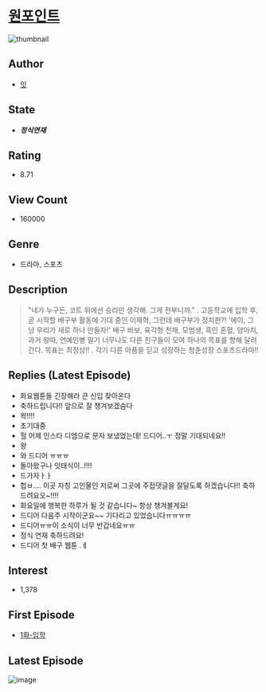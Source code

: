 # [원포인트](https://comic.naver.com/bestChallenge/list?titleId=792314)
![thumbnail](https://image-comic.pstatic.net/user_contents_data/challenge_comic/2022/07/24/329167/thumbnail_202x164353026b1_1c22_4c2e_925f_6a092e7fbb32_00002095.JPEG)

## Author
- [잇](https://comic.naver.com/artistTitle?id=329167)

## State
- ***정식연재***

## Rating
- 8.71

## View Count
- 160000

## Genre
- 드라마, 스포츠

## Description
> "네가 누구든, 코트 위에선 승리만 생각해. 그게 전부니까." . 고등학교에 입학 후, 곧 시작할 배구부 활동에 기대 중인 이재혁, 그런데 배구부가 정치판?! '에이, 그냥 우리가 새로 하나 만들자!' 배구 바보, 육각형 천재, 모범생, 흑인 혼혈, 양아치, 과거 왕따, 연예인병 말기 너무나도 다른 친구들이 모여 하나의 목표를 향해 달려간다. 목표는 최정상!! . 각기 다른 아픔을 딛고 성장하는 청춘성장 스포츠드라마!!

## Replies (Latest Episode)
- 화요웹툰들 긴장해라 큰 신입 찾아온다
- 축하드립니다!! 앞으로 잘 챙겨보겠슴다
- 왁!!!!
- 초기대중
- 헐 어제 인스타 디엠으로 문자 보냈었는데! 드디어..ㅜ 정말 기대되네요!!
- 왕
- 와 드디어 ㅠㅠㅠ
- 돌아왔구나 잇태식이..!!!!
- 드가자ㅏㅏ
- 헙ㅂ.... 이곳 자칭 고인물인 저로써 그곳에 주접댓글을 잘달도록 하겠습니다!! 축하드려요오~!!!!
- 화요일에 행복한 하루가 될 것 같습니다~ 항상 챙겨볼게요!
- 드디어 다음주 시작이군요~~ 기다리고 있었습니다ㅠㅠㅠㅠ
- 드디어ㅠㅠ이 소식이 너무 반갑네요ㅠㅠ
- 정식 연재 축하드려요!
- 드디어 첫 배구 웹툰 .ㅔ

## Interest
- 1,378

## First Episode
- [1화-입학](https://comic.naver.com/bestChallenge/detail?titleId=792314&no=1)

## Latest Episode
![image](https://image-comic.pstatic.net/user_contents_data/challenge_comic/2023/03/07/329167/upload_7306299173953365040.jpeg)
